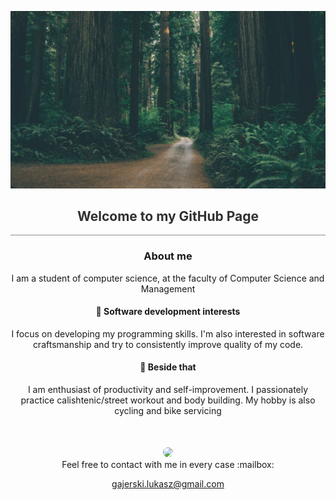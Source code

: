 <div style="text-align:center">

<div style="opacity:0.9">

![](assets/images/background.jpg)
## Welcome to my GitHub Page
</div>

<hr style="opacity:0.5">

### About me

I am a student of computer science, at the faculty of Computer Science and Management 

#### :gem: Software development interests
I focus on developing my programming skills. I'm also interested in software craftsmanship and try to consistently improve quality of my code.

#### :bicyclist: Beside that
I am enthusiast of productivity and self-improvement. I passionately practice calishtenic/street workout and body building. My hobby is also cycling and bike servicing

<div style="margin-top: 50px"></div>
<img src="https://avatars0.githubusercontent.com/u/44710226?s=460&v=4"  width="100px;" style="border-radius:50%">
<div style="text-align:center">
Feel free to contact with me in every case :mailbox:

gajerski.lukasz@gmail.com
</div>

</div>